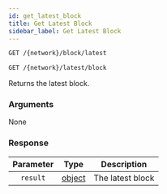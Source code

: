 ```yaml
---
id: get_latest_block
title: Get Latest Block
sidebar_label: Get Latest Block
---
```


```bash title=ENDPOINT
GET /{network}/block/latest
```

```bash title=ENDPOINT
GET /{network}/latest/block
```

Returns the latest block.

### Arguments

None

### Response
| Parameter |                 Type                  |   Description    |
|:---------:|:-------------------------------------:|:----------------:|
| `result`  | [object](../../concepts/fundamentals/05_blocks.md) | The latest block |

